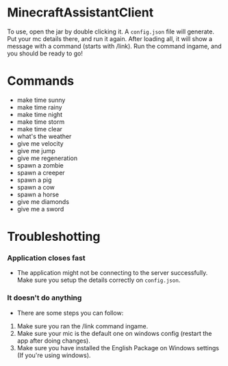 # MinecraftAssistantClient

To use, open the jar by double clicking it. A `config.json` file will generate. Put your mc details there, and run it again. After loading all, it will show a message with a command (starts with /link). Run the command ingame, and you should be ready to go!

# Commands
- make time sunny
- make time rainy
- make time night
- make time storm
- make time clear
- what's the weather
- give me velocity
- give me jump
- give me regeneration
- spawn a zombie
- spawn a creeper
- spawn a pig
- spawn a cow
- spawn a horse
- give me diamonds
- give me a sword

# Troubleshotting

### Application closes fast
- The application might not be connecting to the server successfully. Make sure you setup the details correctly on `config.json`.

### It doesn't do anything
- There are some steps you can follow:
1. Make sure you ran the /link command ingame.
2. Make sure your mic is the default one on windows config (restart the app after doing changes).
3. Make sure you have installed the English Package on Windows settings (If you're using windows).
